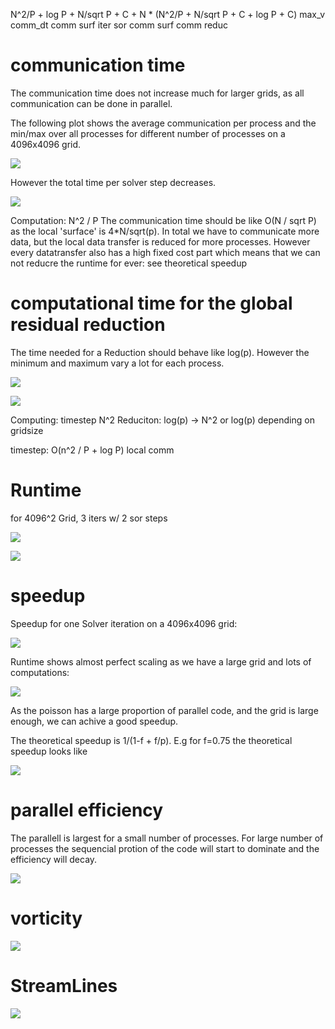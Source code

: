 
N^2/P + log P + N/sqrt P + C + N * (N^2/P + N/sqrt P + C + log P + C)
max_v   comm_dt comm surf      iter  sor    comm surf  comm reduc

# communication time
The communication time does not increase much for larger grids, as all communication can be done in parallel.

The following plot shows the average communication per process and the min/max over all processes for different number of processes on a 4096x4096 grid.

![](plots/4096_comm_logxy.png)

However the total time per solver step decreases.

![](plots/4096_total_vs_comm_logxy.png)

Computation: N^2 / P
The communication time should be like O(N / sqrt P) as the local 'surface' is 4*N/sqrt(p). In total we have to communicate more data, but the local data transfer is reduced for more processes. However every datatransfer also has a high fixed cost part which means that we can not reducre the runtime for ever: see theoretical speedup

# computational time for the global residual reduction
The time needed for a Reduction should behave like log(p). However the minimum and maximum vary a lot for each process.

![](plots/4096_res.png)

![](plots/4096_res_logxy.png)

Computing: timestep N^2
Reduciton: log(p)
-> N^2 or log(p) depending on gridsize

timestep: O(n^2 / P + log P)
            local     comm

# Runtime
for 4096^2 Grid, 3 iters w/ 2 sor steps

![](plots/4096_runtime.png)

![](plots/4096_runtime_logxy.png)

# speedup
Speedup for one Solver iteration on a 4096x4096 grid:

![](plots/4096_speedup.png)

Runtime shows almost perfect scaling as we have a large grid and lots of computations:

![](plots/4096_total_logxy.png)


As the poisson has a large proportion of parallel code, and the grid is large enough, we can achive a good speedup.

The theoretical speedup is 1/(1-f + f/p). E.g for f=0.75 the theoretical speedup looks like

![](plots/theo_speedup.png)


# parallel efficiency
The parallell is largest for a small number of processes. For large number of processes the sequencial protion of the code will start to dominate and the efficiency will decay.

![](plots/par_eff.png)

# vorticity

![](plots/vorticity.png)

# StreamLines

![](plots/stream.png)
